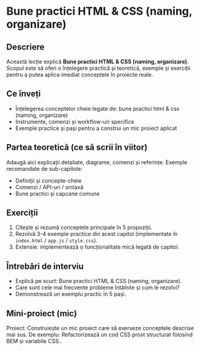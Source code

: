 # Bune practici HTML & CSS (naming, organizare)

## Descriere
Această lecție explică **Bune practici HTML & CSS (naming, organizare)**. Scopul este să oferi o înțelegere practică și teoretică, exemple și exerciții pentru a putea aplica imediat conceptele în proiecte reale.

## Ce înveți
- Înțelegerea conceptelor cheie legate de: bune practici html & css (naming, organizare)
- Instrumente, comenzi și workflow-uri specifice
- Exemple practice și pași pentru a construi un mic proiect aplicat

## Partea teoretică (ce să scrii în viitor)
Adaugă aici explicații detaliate, diagrame, comenzi și referințe. Exemple recomandate de sub-capitole:
- Definiții și concepte-cheie
- Comenzi / API-uri / sintaxă
- Bune practici și capcane comune

## Exerciții
1. Citește și rezumă conceptele principale în 5 propoziții.
2. Rezolvă 3-4 exemple practice din acest capitol (implementate în `index.html` / `app.js` / `style.css`).
3. Extensie: implementează o funcționalitate mică legată de capitol.

## Întrebări de interviu
- Explică pe scurt: Bune practici HTML & CSS (naming, organizare).
- Care sunt cele mai frecvente probleme întâlnite și cum le rezolvi?
- Demonstrează un exemplu practic în 5 pași.

## Mini-proiect (mic)
Proiect: Construiește un mic proiect care să exerseze conceptele descrise mai sus. De exemplu: Refactorizează un cod CSS prost structurat folosind BEM și variabile CSS..

